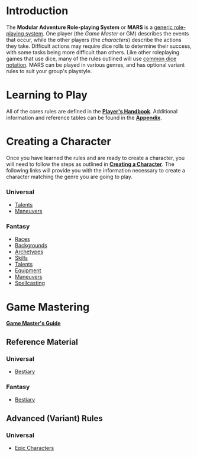 # Introduction

The **Modular Adventure Role-playing System** or **MARS** is a [generic role-playing system](https://en.wikipedia.org/wiki/Generic_role-playing_game_system). One player (the *Game Master* or GM) describes the events that occur, while the other players (the *characters*) describe the actions they take. Difficult actions may require dice rolls to determine their success, with some tasks being more difficult than others. Like other roleplaying games that use dice, many of the rules outlined will use [common dice notation](https://en.wikipedia.org/wiki/Dice_notation). MARS can be played in various genres, and has optional variant rules to suit your group's playstyle.

# Learning to Play

All of the cores rules are defined in the [**Player's Handbook**](/Basic/PHB.md). Additional information and reference tables can be found in the [**Appendix**](/Basic/Appendix.md).

# Creating a Character

Once you have learned the rules and are ready to create a character, you will need to follow the steps as outlined in [**Creating a Character**](/Basic/PHB.md#creating-a-character). The following links will provide you with the information necessary to create a character matching the genre you are going to play.

### Universal

* [Talents](/Basic/Talents.md)
* [Maneuvers](/Basic/Maneuvers.md)

### Fantasy

* [Races](/Fantasy/Races.md)
* [Backgrounds](/Fantasy/Backgrounds.md)
* [Archetypes](/Fantasy/Archetypes.md)
* [Skills](/Fantasy/Skills.md)
* [Talents](/Fantasy/Talents.md)
* [Equipment](/Fantasy/Equipment.md)
* [Maneuvers](/Fantasy/Maneuvers.md)
* [Spellcasting](/Fantasy/Spellcasting.md)

# Game Mastering

[**Game Master's Guide**](/Basic/GMG.md)

## Reference Material

### Universal

* [Bestiary](/Basic/Bestiary.md)

### Fantasy

* [Bestiary](/Fantasy/Bestiary.md)

## Advanced (Variant) Rules

### Universal

* [Epic Characters](/Advanced/EpicCharacters.md)
